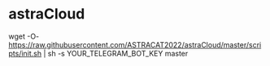 # astraCloud

wget -O- https://raw.githubusercontent.com/ASTRACAT2022/astraCloud/master/scripts/init.sh | sh -s YOUR_TELEGRAM_BOT_KEY master
